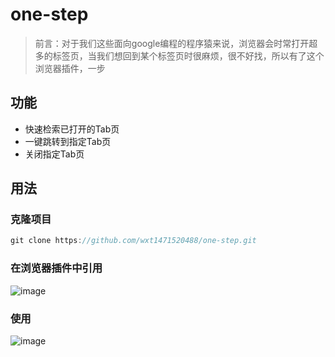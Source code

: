 # one-step

> 前言：对于我们这些面向google编程的程序猿来说，浏览器会时常打开超多的标签页，当我们想回到某个标签页时很麻烦，很不好找，所以有了这个浏览器插件，一步

## 功能
* 快速检索已打开的Tab页
* 一键跳转到指定Tab页
* 关闭指定Tab页

## 用法

### 克隆项目
~~~ java
git clone https://github.com/wxt1471520488/one-step.git
~~~

### 在浏览器插件中引用
![image](https://user-images.githubusercontent.com/30682144/144027747-d832f5fa-1154-49e4-b078-8ab121239c49.png)
### 使用
![image](https://user-images.githubusercontent.com/30682144/144028017-a62866ec-cdb9-46be-9c95-9ee98447b8a5.png)
